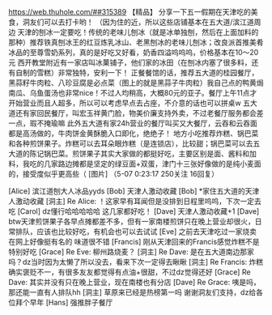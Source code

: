 https://web.thuhole.com/##315389 【精品】
分享一下五一假期在天津吃的美食，洞友们可以去打卡哟！
（因为住的近，所以这些店铺基本在五大道/滨江道周边
天津的刨冰一定要吃！传统的老味儿刨冰（就是冰单独刨，然后在上面加料的那种）推荐铁真刨冰王的红豆炼乳冰山、老黑刨冰的老味儿刨冰；改良派首推美肴冰品的至尊雪奶系列，真的是好吃又好看，奶香四溢呜呜呜，价格基本在10～20元
西开教堂附近有一家店叫冰菓铺子，他们家的冰田（在刨冰内塞了很多料，还有自制的雪糕）非常独特，安利一下！
正餐餐馆的话，推荐五大道的桂园餐厅，黑蒜籽牛肉粒、八珍豆腐是必点菜（图上的就是黑蒜子牛肉粒）我自己点的鸭黄焗南瓜、乌鱼蛋汤也非常nice！不过人均稍高，大概80元的亚子。餐厅上午11点才开始营业而且人超多，所以可以考虑早点去占座，不介意的话也可以拼桌w
五大道还有家回民餐厅，叫宏玉祥黄门脸，物美价廉支持外卖，不过老餐厅服务都会差一点，瑕不掩瑜嘛
此外五大道有家24h营业的餐厅叫买又大餐厅，云吞和云吞面都是高汤做的，牛肉饼金黄酥脆入口即化，绝绝子！
地方小吃推荐炸糕、锅巴菜和各种煎饼果子。炸糕可以去耳朵眼炸糕（是连锁店），比较甜；锅巴菜可以去五大道的陈记锅巴菜。煎饼果子其实大家做的都挺好吃，主要区别是面、酱料和加料，我吃的几家路边摊都是坚定的绿豆面+双蛋，津门十三张好像做的是纯小麦面的，接受度似乎更高些（ [图片]
（5-07 0:23:17 250关注 16回复）

[Alice] 滨江道刨大人冰品yyds
[Bob] 天津人激动收藏
[Bob] *家住五大道的天津人激动收藏
[洞主] Re Alice: ！这家早有耳闻但是没排到日程里呜呜，下次一定去吃
[Carol] dz懂行哈哈哈哈哈 这几家都好吃！
[Dave] 天津人激动收藏+1
[Dave] btw天津煎饼果子各早点摊都差不多，但有一家南楼煎饼只在晚上营业却很火，日常排队，应该也比较好吃，有机会也可以去试试
[Eve] 之前去天津吃过一家烧卖 在网上好像挺有名的 味道很不错
[Francis] 刚从天津回来的Francis感觉炸糕不是特别好吃
[Grace] Re Eve: 柳州路烧麦？
[洞主] Re Dave: 是在五大道南边那家吗？dz当时因为太懒了所以没去，看来下次一定得去瞅瞅
[洞主] Re Francis: 炸糕确实褒贬不一，有很多友友都觉得有点油+很甜，不过dz觉得还好
[Grace] Re Dave: 其实并没有只在晚上营业，现在南楼也有分店
[Dave] Re Grace: 咦是吗，那还能一直有人排队hh
[洞主] 草原来已经是热榜第一吗
谢谢洞友们支持，dz给各位拜个早年
[Hans] 强推胖子餐厅
